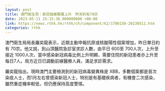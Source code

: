```yaml
---
layout: post
title: 澳門衛生局：新冠個案顯著上升　昨天約有70宗
date: 2023-05-11 15:15:36.000000000 +08:00
link: https://news.rthk.hk/rthk/ch/component/k2/1700150-20230511.htm
categories: rthk
---
```


澳門衛生局局長羅奕龍表示，近期主動申報抗原或核酸陽性個案增加，昨日單日約有 70宗。他又說，到山頂醫院急診室求診人數，由平日 600至 700人次，上升至接近 1000人次，當中感染新冠病毒比例上升明顯，需要住院的新冠患者亦上升至每日7人。局方近日已調動前線醫療人員，滿足求診需求。

羅奕龍指出，現時澳門主要檢測到的新冠病毒變異株是 XBB，多數個案都是首次染疫人士，而1月左右曾感染新冠人士，特別是有基礎疾病者，有機會二次感染，雖然重症機率較低，但仍應保持高度警惕。
